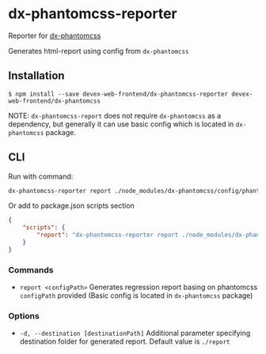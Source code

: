 # dx-phantomcss-reporter

Reporter for [dx-phantomcss](https://github.com/devex-web-frontend/dx-phantomcss)

Generates html-report using config from `dx-phantomcss`

## Installation
```console
$ npm install --save devex-web-frontend/dx-phantomcss-reporter devex-web-frontend/dx-phantomcss
```

NOTE: `dx-phantomcss-report` does not require `dx-phantomcss` as a dependency, but generally it can use basic config which is located in `dx-phantomcss` package.

## CLI

Run with command:

```sh
dx-phantomcss-reporter report ./node_modules/dx-phantomcss/config/phantomcss.js
```

Or add to package.json scripts section
```json
{
	"scripts": {
		"report": "dx-phantomcss-reporter report ./node_modules/dx-phantomcss/config/phantomcss.js"
	}
}
```

### Commands

- `report <configPath>`
Generates regression report basing on phantomcss `configPath` provided (Basic config is located in `dx-phantomcss` package)

### Options
- `-d, --destination [destinationPath]`
Additional parameter specifying destination folder for generated report. Default value is `./report`